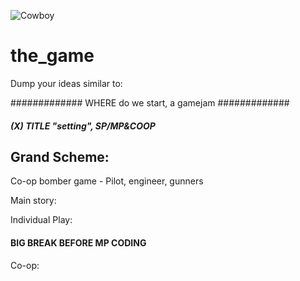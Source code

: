 ![Cowboy](https://cdn.dribbble.com/users/112518/screenshots/5691730/western_sunset-01-01.jpg)

# the_game
Dump your ideas similar to:


############# WHERE do we start, a gamejam #############



##### (X) TITLE "setting", SP/MP&COOP #####



## Grand Scheme:
Co-op bomber game
	- Pilot, engineer, gunners




Main story:





Individual Play:





#### BIG BREAK BEFORE MP CODING ####

Co-op:
